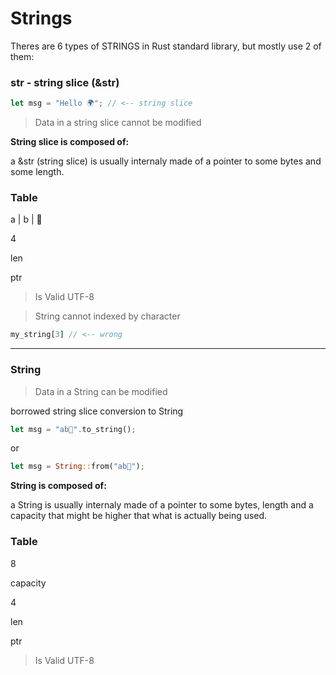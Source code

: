 # Strings

Theres are 6 types of STRINGS in Rust standard library, but mostly use 2 of them:

### str - string slice (&str)


```rust
let msg = "Hello 🌍️"; // <-- string slice
```

> Data in a string slice cannot be modified


**String slice is composed of:**

a &str (string slice) is usually internaly made of a pointer to some bytes and some length.

### Table


a | b | 🎉️

4

len

ptr
> Is Valid UTF-8

> String cannot indexed by character


```rust
my_string[3] // <-- wrong
```

----

### String

> Data in a String can be modified


borrowed string slice conversion to String

```rust
let msg = "ab🎉️".to_string();
```


or

```rust
let msg = String::from("ab🎉️");
```


**String is composed of:**

a String is usually internaly made of a pointer to some bytes, length and a capacity that might be higher that what is actually being used.

### Table


8

capacity

4

len

ptr
> Is Valid UTF-8
